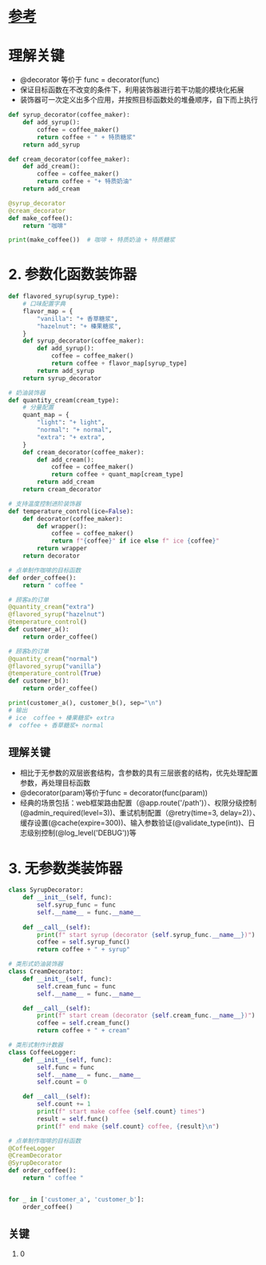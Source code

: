 # [参考](https://zhuanlan.zhihu.com/p/23343991437)
# 理解关键
* @decorator 等价于 func = decorator(func)
* 保证目标函数在不改变的条件下，利用装饰器进行若干功能的模块化拓展
* 装饰器可一次定义出多个应用，并按照目标函数处的堆叠顺序，自下而上执行
```python
def syrup_decorator(coffee_maker):
    def add_syrup():
        coffee = coffee_maker()
        return coffee + " + 特质糖浆"
    return add_syrup

def cream_decorator(coffee_maker):
    def add_cream():
        coffee = coffee_maker()
        return coffee + "+ 特质奶油"
    return add_cream

@syrup_decorator
@cream_decorator
def make_coffee():
    return "咖啡"

print(make_coffee())  # 咖啡 + 特质奶油 + 特质糖浆
```
# 2. 参数化函数装饰器
```python
def flavored_syrup(syrup_type):
    # 口味配置字典
    flavor_map = {
        "vanilla": "+ 香草糖浆",
        "hazelnut": "+ 榛果糖浆",
    }
    def syrup_decorator(coffee_maker):
        def add_syrup():
            coffee = coffee_maker()
            return coffee + flavor_map[syrup_type]
        return add_syrup
    return syrup_decorator

# 奶油装饰器
def quantity_cream(cream_type):
    # 分量配置
    quant_map = {
        "light": "+ light",
        "normal": "+ normal",
        "extra": "+ extra",
    }
    def cream_decorator(coffee_maker):
        def add_cream():
            coffee = coffee_maker()
            return coffee + quant_map[cream_type]
        return add_cream
    return cream_decorator

# 支持温度控制进阶装饰器
def temperature_control(ice=False):
    def decorator(coffee_maker):
        def wrapper():
            coffee = coffee_maker()
            return f"{coffee}" if ice else f" ice {coffee}"
        return wrapper
    return decorator

# 点单制作咖啡的目标函数
def order_coffee():
    return " coffee "

# 顾客a的订单
@quantity_cream("extra")
@flavored_syrup("hazelnut")
@temperature_control()
def customer_a():
    return order_coffee()

# 顾客b的订单
@quantity_cream("normal")
@flavored_syrup("vanilla")
@temperature_control(True)
def customer_b():
    return order_coffee()

print(customer_a(), customer_b(), sep="\n")
# 输出
# ice  coffee + 榛果糖浆+ extra
#  coffee + 香草糖浆+ normal
```
## 理解关键
* 相比于无参数的双层嵌套结构，含参数的具有三层嵌套的结构，优先处理配置参数，再处理目标函数
* @decorator(param)等价于func = decorator(func(param))
* 经典的场景包括：web框架路由配置（@app.route('/path')）、权限分级控制(@admin_required(level=3))、重试机制配置（@retry(time=3, delay=2)）、缓存设置(@cache(expire=300))、输入参数验证(@validate_type(int))、日志级别控制(@log_level('DEBUG'))等
# 3. 无参数类装饰器
```python
class SyrupDecorator:
    def __init__(self, func):
        self.syrup_func = func
        self.__name__ = func.__name__
    
    def __call__(self):
        print(f" start syrup (decorator {self.syrup_func.__name__})")
        coffee = self.syrup_func()
        return coffee + " + syrup"

# 类形式奶油装饰器
class CreamDecorator:
    def __init__(self, func):
        self.cream_func = func
        self.__name__ = func.__name__

    def __call__(self):
        print(f" start cream (decorator {self.cream_func.__name__})")
        coffee = self.cream_func()
        return coffee + " + cream"

# 类形式制作计数器
class CoffeeLogger:
    def __init__(self, func):
        self.func = func
        self.__name__ = func.__name__
        self.count = 0

    def __call__(self):
        self.count += 1
        print(f" start make coffee {self.count} times")
        result = self.func()
        print(f" end make {self.count} coffee, {result}\n")

# 点单制作咖啡的目标函数
@CoffeeLogger
@CreamDecorator
@SyrupDecorator
def order_coffee():
    return " coffee "


for _ in ['customer_a', 'customer_b']:
    order_coffee()
```
## 关键
1. 0


